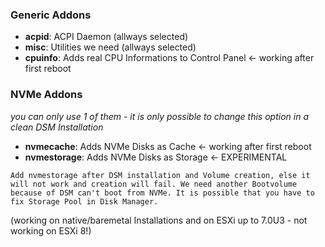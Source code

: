 ### Generic Addons

* **acpid**: ACPI Daemon (allways selected)
* **misc**: Utilities we need (allways selected)
* **cpuinfo**: Adds real CPU Informations to Control Panel <- working after first reboot

### NVMe Addons

_you can only use 1 of them - it is only possible to change this option in a clean DSM Installation_

* **nvmecache**: Adds NVMe Disks as Cache <- working after first reboot
* **nvmestorage**: Adds NVMe Disks as Storage <- EXPERIMENTAL

`Add nvmestorage after DSM installation and Volume creation, else it will not work and creation will fail. We need another Bootvolume because of DSM can't boot from NVMe. It is possible that you have to fix Storage Pool in Disk Manager.`  

(working on native/baremetal Installations and on ESXi up to 7.0U3 - not working on ESXi 8!)